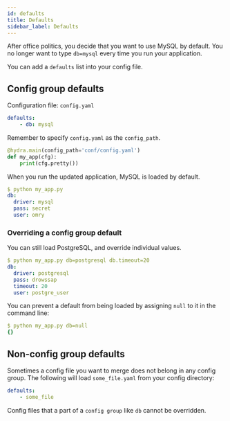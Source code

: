 ```yaml
---
id: defaults
title: Defaults
sidebar_label: Defaults
---
```


After office politics, you decide that you want to use MySQL by default.
You no longer want to type `db=mysql` every time you run your application.

You can add a `defaults` list into your config file.

## Config group defaults

Configuration file: `config.yaml`
```yaml
defaults:
    - db: mysql
```

Remember to specify `config.yaml` as the `config_path`.
```python
@hydra.main(config_path='conf/config.yaml')
def my_app(cfg):
    print(cfg.pretty())
```

When you run the updated application, MySQL is loaded by default.
```yaml
$ python my_app.py
db:
  driver: mysql
  pass: secret
  user: omry
```

### Overriding a config group default

You can still load PostgreSQL, and override individual values.
```yaml
$ python my_app.py db=postgresql db.timeout=20
db:
  driver: postgresql
  pass: drowssap
  timeout: 20
  user: postgre_user
```

You can prevent a default from being loaded by assigning `null` to it in the command line:
```yaml
$ python my_app.py db=null
{}
```

## Non-config group defaults 
Sometimes a config file you want to merge does not belong in any config group.
The following will load `some_file.yaml` from your config directory:
```yaml
defaults:
    - some_file
```
Config files that a part of a `config group` like `db` cannot be overridden.